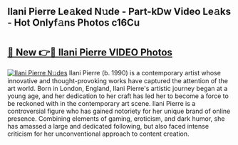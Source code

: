 ## Ilani Pierre Le𝚊ked N𝚞de - Part-kDw Video Le𝚊ks - Hot Onlyf𝚊ns Photos c16Cu

# <h2><a href="http://ab47535.deff.icu/?id=Ilani+Pierre">🔗 New 👉🔴 Ilani Pierre VIDEO Photos</a></h2>

[![Ilani Pierre N𝚞des](https://i.imgur.com/rIISA9y.gif)](http://ab47535.deff.icu/?id=Ilani+Pierre)
Ilani Pierre (b. 1990) is a contemporary artist whose innovative and thought-provoking works have captured the attention of the art world. Born in London, England, Ilani Pierre's artistic journey began at a young age, and her dedication to her craft has led her to become a force to be reckoned with in the contemporary art scene. Ilani Pierre is a controversial figure who has gained notoriety for her unique brand of online presence. Combining elements of gaming, eroticism, and dark humor, she has amassed a large and dedicated following, but also faced intense criticism for her unconventional approach to content creation.
